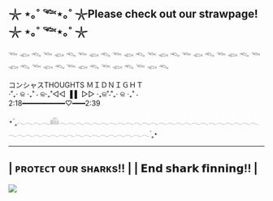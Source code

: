 ## 𓇼 ⋆｡˚ 𓆝⋆｡˚ 𓇼Please check out our strawpage!𓇼 ⋆｡˚ 𓆝⋆｡˚ 𓇼
𓆝 𓆟 𓆞 𓆝 𓆟 𓆞 𓆝 𓆟 𓆞 𓆝 𓆟 𓆞 𓆝 𓆟 𓆞 𓆝 𓆟 𓆞 𓆝 𓆟 𓆞 𓆝 𓆟 𓆞 𓆝 𓆟 𓆞 𓆝 𓆟 𓆞 𓆝 𓆟 𓆞 𓆝 𓆟 𓆞


コンシャスTHOUGHTS ＭＩＤＮＩＧＨＴ                                                                                                             
⋅˚₊‧ ଳ ‧₊˚ ⋅ ଳ‧₊˚◁◁    ▐ ▌     ▷▷ ‧₊ଳ˚⋅˚₊‧ ଳ ‧₊˚ ⋅                                                                                                         
2:18━━━━━━━━━━♡━━━2:39


⋆˙˳𓂃𓂃𓂃𓂃𓊝𓂃𓂃𓂃𓂃𓂃𓂃𓂃𓂃𓂃𓂃𓂃𓂃𓂃𓂃𓂃𓂃𓂃𓂃𓂃𓂃𓂃𓂃𓂃𓂃𓂃𓂃𓂃𓂃𓂃𓂃𓂃𓂃𓂃𓂃𓂃𓂃𓂃𓂃𓂃𓂃𓂃˙˳⋆

 ________________________
|  ᴘʀᴏᴛᴇᴄᴛ ᴏᴜʀ sʜᴀʀᴋs!!  |
|   𝗘𝗻𝗱 𝘀𝗵𝗮𝗿𝗸 𝗳𝗶𝗻𝗻𝗶𝗻𝗴!!    |
----------------------------------------

<img src="http://estruyf-github.azurewebsites.net/api/VisitorHit?user=Avrillace&repo=Avrillace&countColorcountColor&countColor=%90c1ee"/>

<!--

**Avrillace/Avrillace** is a ✨ _special_ ✨ repository because its `README.md` (this file) appears on your GitHub profile.



- 🔭 I’m currently working on ...
- 🌱 I’m currently learning ...
- 👯 I’m looking to collaborate on ...
- 🤔 I’m looking for help with ...
- 💬 Ask me about ...
- 📫 How to reach me: ...
- 😄 Pronouns: ...
- ⚡ Fun fact: ...
-->
